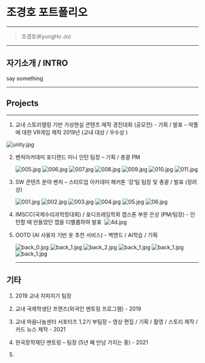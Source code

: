 # 조경호 포트폴리오

------

> 조경호(KyungHo Jo) 

----

## 자기소개 / INTRO

say something

------

## Projects

----

1. 교내 스토리텔링 기반 가상현실 콘텐츠 제작 경진대회 (공모전) - 기획 / 발표 
   – 악플에 대한 VR게임 제작 2019년 (교내 대상 / 우수상 )

![unity.jpg](./imgs/unity.jpg)

2. 벤처아카데미 포디랜드 미니 인턴 팀장 – 기획 / 총괄 PM 
   
   ![005.jpg](./imgs/005.jpg)
   ![006.jpg](./imgs/006.jpg)
   ![007.jpg](./imgs/007.jpg)
   ![008.jpg](./imgs/008.jpg)
   ![009.jpg](./imgs/009.jpg)
   ![010.jpg](./imgs/010.jpg)
   ![011.jpg](./imgs/011.jpg)

3. SW 콘텐츠 분야 벤처 – 스타트업 아카데미 해커톤 ‘강’팀 팀장 및 총괄 / 발표 (장려상) 
   
   ![001.jpg](./imgs/001.jpg)
   ![002.jpg](./imgs/002.jpg)
   ![003.jpg](./imgs/003.jpg)
   ![004.jpg](./imgs/004.jpg)
   ![05.jpg](./imgs/05.jpg)
   ![06.jpg](./imgs/06.jpg)

4. IMSCC(국제수리과학창대회) / 포디프레임학회 캡스톤 부문 은상 (PM/팀장) - 인턴할 때 만들었던 앱을 디벨롭하여 발표 
   ![4d.jpg](./imgs/4d.jpg)

5. OOTD (AI 사용자 기반 옷 추천 서비스) - 백엔드 / AI학습 / 기획

   ![back_0.jpg](./imgs/ootd_0_0.jpg)
   ![back_1.jpg](./imgs/ootd0.jpg)
   ![back_2.jpg](./imgs/ootd1.JPG)
   ![back_1.jpg](./imgs/ootd2.JPG)
   ![back_1.jpg](./imgs/ootd3.JPG)
   ![back_1.jpg](./imgs/ootd4.JPG)
 
   ---

## 기타

1. 2019 교내 지피지기 팀장 

2. 교내 국제학생단 프렌즈(외국인 멘토링 프로그램) - 2019

3. 교내 마음나눔센터 서포터즈 1,2기 부팀장 – 영상 편집 / 기획 / 촬영 / 스토리 제작 / 카드 뉴스 제작 - 2021

4. 한국장학재단 멘토링 – 팀장 (5년 째 만남 가지는 중) - 2021

5. 
